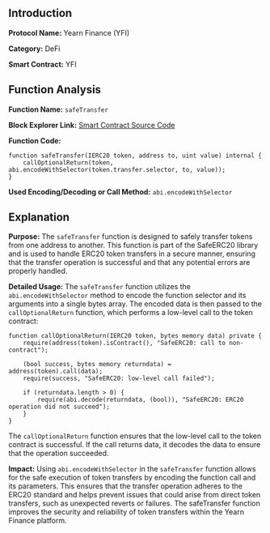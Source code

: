 
## Introduction

**Protocol Name:** Yearn Finance (YFI)

**Category:** DeFi

**Smart Contract:** YFI

## Function Analysis

**Function Name:** `safeTransfer`

**Block Explorer Link:** [Smart Contract Source Code](https://etherscan.io/token/0x0bc529c00c6401aef6d220be8c6ea1667f6ad93e#code)

**Function Code:**
```solidity
function safeTransfer(IERC20 token, address to, uint value) internal {
    callOptionalReturn(token, abi.encodeWithSelector(token.transfer.selector, to, value));
}
```
**Used Encoding/Decoding or Call Method:** `abi.encodeWithSelector`

## Explanation

**Purpose:** The `safeTransfer` function is designed to safely transfer tokens from one address to another. This function is part of the SafeERC20 library and is used to handle ERC20 token transfers in a secure manner, ensuring that the transfer operation is successful and that any potential errors are properly handled.

**Detailed Usage:** The `safeTransfer` function utilizes the `abi.encodeWithSelector` method to encode the function selector and its arguments into a single bytes array. The encoded data is then passed to the `callOptionalReturn` function, which performs a low-level call to the token contract:

```solidity
function callOptionalReturn(IERC20 token, bytes memory data) private {
    require(address(token).isContract(), "SafeERC20: call to non-contract");

    (bool success, bytes memory returndata) = address(token).call(data);
    require(success, "SafeERC20: low-level call failed");

    if (returndata.length > 0) {
        require(abi.decode(returndata, (bool)), "SafeERC20: ERC20 operation did not succeed");
    }
}
```

The `callOptionalReturn` function ensures that the low-level call to the token contract is successful. If the call returns data, it decodes the data to ensure that the operation succeeded.

**Impact:** Using `abi.encodeWithSelector` in the `safeTransfer` function allows for the safe execution of token transfers by encoding the function call and its parameters. This ensures that the transfer operation adheres to the ERC20 standard and helps prevent issues that could arise from direct token transfers, such as unexpected reverts or failures. The safeTransfer function improves the security and reliability of token transfers within the Yearn Finance platform.
